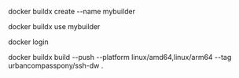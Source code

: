 docker buildx create --name mybuilder

docker buildx use mybuilder

docker login

docker buildx build --push --platform linux/amd64,linux/arm64 --tag urbancompasspony/ssh-dw .
